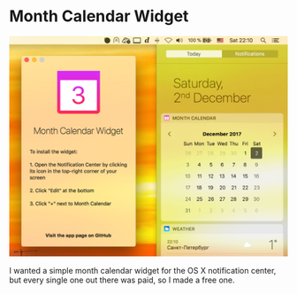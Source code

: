 # Month Calendar Widget

![Screenshot](/screenshot.jpg)

I wanted a simple month calendar widget for the OS X notification center, but every single one out there was paid, so I made a free one.
